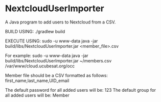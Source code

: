 # NextcloudUserImporter

A Java program to add users to Nextcloud from a CSV.

BUILD USING: ./gradlew build

EXECUTE USING: sudo -u www-data java -jar build/libs/NextcloudUserImporter.jar <member_file>.csv <path to Nextcloud OCC executable>

For example: sudo -u www-data java -jar build/libs/NextcloudUserImporter.jar ~/members.csv /var/www/cloud.ucubesat.org/occ

Member file should be a CSV formatted as follows: first_name,last_name,UID_email

The default password for all added users will be: <username>123
The default group for all added users will be: Member